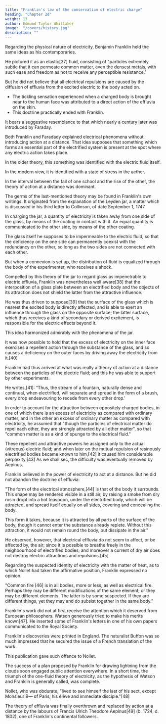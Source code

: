 ```yaml
---
title: "Franklin's law of the conservation of electric charge"
heading: "Chapter 2d"
weight: 13
author: Edmund Taylor Whittaker
image:  "/covers/history.jpg"
description: ""
---
```



Regarding the physical nature of electricity, Benjamin Franklin held the same ideas as his contemporaries.

He pictured it as an elastic[37] fluid, consisting of "particles extremely subtle that it can permeate common matter, even the densest metals, with such ease and freedom as not to receive any perceptible resistance." 

But he did not believe that all electrical repulsions are caused by the diffusion of effluvia from the excited electric to the body acted on.
<!-- He departed, however, from the conceptions of his predecessors, who were accustomed to  -->
- The tickling sensation experienced when a charged body is brought near to the human face was attributed to a direct action of the effluvia on the skin. 
- This doctrine practically ended with Franklin. 

It bears a suggestive resemblance to that which nearly a century later was introduced by Faraday.

Both Franklin and Faradady explained electrical phenomena without introducing action at a distance. That idea supposes that something which forms an essential part of the electrified system is present at the spot where any electric action takes place.

In the older theory, this something was identified with the electric fluid itself.

In the modern view, it is identified with a state of stress in the aether. 

In the interval between the fall of one school and the rise of the other, the theory of action at a distance was dominant.

The germs of the last-mentioned theory may be found in Franklin's own writings. It originated from the explanation of the Leyden jar, a matter which is discussed in his third letter to Collinson, of date September 1, 1747.

In charging the jar, a quantity of electricity is taken away from one side of the glass, by means of the coating in contact with it. An equal quantity is communicated to the other side, by means of the other coating. 

The glass itself he supposes to be impermeable to the electric fluid, so that the deficiency on the one side can permanently coexist with the redundancy on the other, so long as the two sides are not connected with each other. 

But when a connexion is set up, the distribution of fluid is equalized through the body of the experimenter, who receives a shock.

Compelled by this theory of the jar to regard glass as impenetrable to electric effluvia, Franklin was nevertheless well aware[38] that the interposition of a glass plate between an electrified body and the objects of its attraction does not shield the latter from the attractive influence. 

He was thus driven to suppose[39] that the surface of the glass which is nearest the excited body is directly affected, and is able to exert an influence through the glass on the opposite surface; the latter surface, which thus receives a kind of secondary or derived excitement, is responsible for the electric effects beyond it.

This idea harmonized admirably with the phenomena of the jar. 

It was now possible to hold that the excess of electricity on the inner face exercises a repellent action through the substance of the glass, and so causes a deficiency on the outer faces by driving away the electricity from it.[40]

Franklin had thus arrived at what was really a theory of action at a distance between the particles of the electric fluid; and this he was able to support by other experiments.

He writes,[41]: “Thus, the stream of a fountain, naturally dense and continual, when electrified, will separate and spread in the form of a brush, every drop endeavouring to recede from every other drop.' 

In order to account for the attraction between oppositely charged bodies, in one of which there is an excess of electricity as compared with ordinary matter, and in the other an excess of ordinary matter as compared with electricity, he assumed that "though the particles of electrical matter do repel each other, they are strongly attracted by all other matter", so that "common matter is as a kind of spunge to the electrical fluid."

These repellent and attractive powers he assigned only to the actual (vitreous) electric fluid; and when later on the mutual repulsion of resinously electrified bodies became known to him,[42] it caused him considerable perplexity.[43] As we shall sec, the difficulty was eventually removed by Aepinus.

Franklin believed in the power of electricity to act at a distance. But he did not abandon the doctrine of effluvia:

"The form of the electrical atmosphere,[44] is that of the body it surrounds. This shape may be rendered visible in a still air, by raising a smoke from dry rosin dropt into a hot teaspoon, under the electrified body, which will be attracted, and spread itself equally on all sides, covering and concealing the body.

This form it takes, because it is attracted by all parts of the surface of the body, though it cannot enter the substance already replete. Without this attraction, it would not remain round the body, but dissipate in the air." 

He observed, however, that electrical effluvia do not seem to affect, or be affected by, the air; since it is possible to breathe freely in the neighbourhood of electrified bodies; and moreover a current of dry air does not destroy electric attractions and repulsions.[45]

Regarding the suspected identity of electricity with the matter of heat, as to which Nollet had taken the affirmative position, Franklin expressed no opinion. 

"Common fire [46] is in all bodies, more or less, as well as electrical fire. Perhaps they may be different modifications of the same element; or they may be different elements. The latter is by some suspected. If they are different things, yet they may and do subsist together in the same body."

Franklin's work did not at first receive the attention which it deserved from European philosophers. Watson generously tried to make his merits known[47].  He inserted some of Franklin's letters in one of his own papers communicated to the Royal Society. 

Franklin's discoveries were printed in England. The naturalist Buffon was so much impressed that he secured the issue of a French translation of the work. 

This publication gave such offence to Nollet. 

The success of a plan proposed by Franklin for drawing lightning from the clouds soon engaged public attention everywhere. In a short time, the triumph of the one-fluid theory of electricity, as the hypothesis of Watson and Franklin is generally called, was complete. 

Nollet, who was obdurate, "lived to see himself the last of his sect, except Monsieur B— of Paris, his élève and immediate disciple."[48]

The theory of effluvia was finally overthrown and replaced by action at a distance by the labours of Francis Ulrich Theodore Aepinus[49] (b. 1724, d. 1802), one of Franklin's continental followers. 

